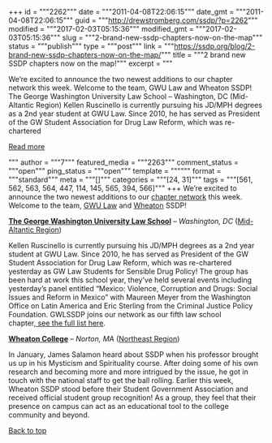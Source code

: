 +++
id = """2262"""
date = """2011-04-08T22:06:15"""
date_gmt = """2011-04-08T22:06:15"""
guid = """http://drewstromberg.com/ssdp/?p=2262"""
modified = """2017-02-03T05:15:36"""
modified_gmt = """2017-02-03T05:15:36"""
slug = """2-brand-new-ssdp-chapters-now-on-the-map"""
status = """publish"""
type = """post"""
link = """https://ssdp.org/blog/2-brand-new-ssdp-chapters-now-on-the-map/"""
title = """2 brand new SSDP chapters now on the map!"""
excerpt = """<p>We&#8217;re excited to announce the two newest additions to our chapter network this week. Welcome to the team, GWU Law and Wheaton SSDP! The George Washington University Law School &#8211; Washington, DC (Mid-Altantic Region) Kellen Ruscinello is currently pursuing his JD/MPH degrees as a 2nd year student at GWU Law. Since 2010, he has served as President of the GW Student Association for Drug Law Reform, which was re-chartered</p>
<div class="h10"></div>
<p><a class="more-link2 flat" href="https://ssdp.org/blog/2-brand-new-ssdp-chapters-now-on-the-map/">Read more</a></p>
"""
author = """7"""
featured_media = """2263"""
comment_status = """open"""
ping_status = """open"""
template = """"""
format = """standard"""
meta = """[]"""
categories = """[24, 31]"""
tags = """[561, 562, 563, 564, 447, 114, 145, 565, 394, 566]"""
+++
We&#8217;re excited to announce the two newest additions to our <a href="http://ssdp.org/chapters">chapter network</a> this week. Welcome to the team, <a href="http://ssdp.org/chapters/midatlantic/district-of-columbia/gwulaw">GWU Law</a> and <a href="http://ssdp.org/chapters/northeast/massachusetts/wheaton">Wheaton</a> SSDP!

<a href="http://ssdp.org/chapters/midatlantic/district-of-columbia/gwulaw"><strong>The George Washington University Law School</strong></a> &#8211; <em>Washington, DC </em>(<a href="http://ssdp.org/chapters/midatlantic">Mid-Altantic Region</a>)

Kellen Ruscinello is currently pursuing his JD/MPH degrees as a 2nd year student at GWU Law. Since 2010, he has served as President of the GW Student Association for Drug Law Reform, which was re-chartered yesterday as GW Law Students for Sensible Drug Policy! The group has been hard at work this school year, they&#8217;ve held several events including yesterday&#8217;s panel entitled &#8220;Mexico: Violence, Corruption and Drugs: Social Issues and Reform in Mexico&#8221; with Maureen Meyer from the Washington Office on Latin America and Eric Sterling from the Criminal Justice Policy Foundation. GWLSSDP joins our network as our fifth law school chapter,<a href="http://ssdp.org/chapters/law"> see the full list here</a>.

<a href="http://ssdp.org/chapters/northeast/massachusetts/wheaton"><strong>Wheaton College</strong></a> &#8211; <em>Norton, MA</em> (<a href="http://ssdp.org/chapters/northeast">Northeast Region</a>)

In January, James Salamon heard about SSDP when his professor brought us up in his Mysticism and Spirituality course. After doing some of his own research and becoming more and more intrigued by the issue, he got in touch with the national staff to get the ball rolling. Earlier this week, Wheaton SSDP stood before their Student Government Association and received official student group recognition! As a group, they feel that their presence on campus can act as an educational tool to the college community and beyond.

<a title="Back to Top" href="http://ssdp.org/news/blog/2-brand-new-ssdp-chapters-now-on-the-map#top">Back to top</a>

